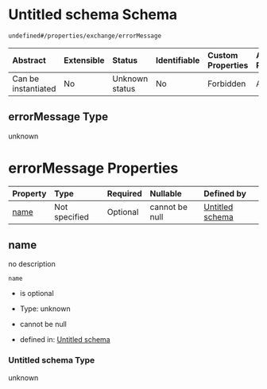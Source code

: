 # Untitled schema Schema

```txt
undefined#/properties/exchange/errorMessage
```



| Abstract            | Extensible | Status         | Identifiable | Custom Properties | Additional Properties | Access Restrictions | Defined In                                                                                          |
| :------------------ | :--------- | :------------- | :----------- | :---------------- | :-------------------- | :------------------ | :-------------------------------------------------------------------------------------------------- |
| Can be instantiated | No         | Unknown status | No           | Forbidden         | Allowed               | none                | [publisher.schema.json.schema.json*](json/publisher.schema.json.schema.json "open original schema") |

## errorMessage Type

unknown

# errorMessage Properties

| Property      | Type          | Required | Nullable       | Defined by                                            |
| :------------ | :------------ | :------- | :------------- | :---------------------------------------------------- |
| [name](#name) | Not specified | Optional | cannot be null | [Untitled schema](undefined.md "undefined#undefined") |

## name

no description

`name`

*   is optional

*   Type: unknown

*   cannot be null

*   defined in: [Untitled schema](undefined.md "undefined#undefined")

### Untitled schema Type

unknown
